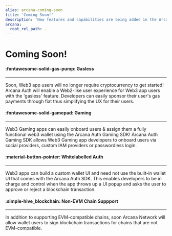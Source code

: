 ```yaml
---
alias: arcana-coming-soon
title: 'Coming Soon!'
description: 'New features and capabilities are being added in the Arcana Auth solution every day! List of upcoming product features for Web3 app developers.'
arcana:
  root_rel_path: .
---
```


# Coming Soon!

<div class="grid card_container" markdown>
  <div class="cards" markdown>
  <div class="card" markdown><h4><b>:fontawesome-solid-gas-pump: Gasless</b></h4><hr><p>Soon, Web3 app users will no longer require cryptocurrency to get started! Arcana Auth will enable a Web2-like user experience for Web3 app users with the 'gasless' feature. Developers can easily sponsor their user's gas payments through fiat thus simplifying the UX for their users.</p></div>
  <div class="card" markdown><h4><b>:fontawesome-solid-gamepad: Gaming</b></h4><hr><p>Web3 Gaming apps can easily onboard users & assign them a fully functional web3 wallet using the Arcana Auth Gaming SDK! Arcana Auth Gaming SDK allows Web3 Gaming app developers to onboard users via social providers, custom IAM providers or passwordless login.</p></div>
  <div class="card" markdown><h4><b>:material-button-pointer: Whitelabelled Auth</b></h4><hr><p>Web3 apps can build a custom wallet UI and need not use the built-in wallet UI that comes with the Arcana Auth SDK. This enables developers to be in charge and control when the app throws up a UI popup and asks the user to approve or reject a blockchain transaction.</p></div>
  <div class="card" markdown><h4><b>:simple-hive_blockchain: Non-EVM Chain Suppport</b></h4><hr><p>In addition to supporting EVM-compatible chains, soon Arcana Network will allow wallet users to sign blockchain transactions for chains that are not EVM-compatible.</p></div>
  </div>
</div>


